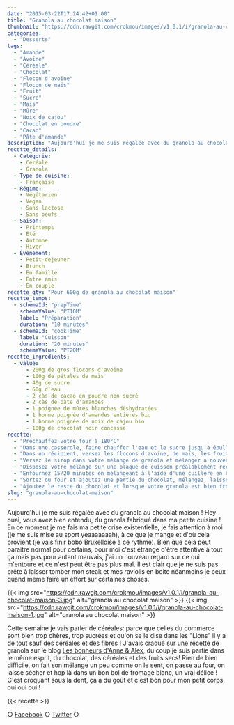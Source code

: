 ```yaml
---
date: "2015-03-22T17:24:42+01:00"
title: "Granola au chocolat maison"
thumbnail: "https://cdn.rawgit.com/crokmou/images/v1.0.1/i/granola-au-chocolat-maison-5.jpg"
categories:
  - "Desserts"
tags:
  - "Amande"
  - "Avoine"
  - "Céréale"
  - "Chocolat"
  - "Flocon d'avoine"
  - "Flocon de maïs"
  - "Fruit"
  - "Sucre"
  - "Maïs"
  - "Mûre"
  - "Noix de cajou"
  - "Chocolat en poudre"
  - "Cacao"
  - "Pâte d'amande"
description: "Aujourd'hui je me suis régalée avec du granola au chocolat maison ! Hey ouai, vous avez bien entendu, du granola fabriqué dans ma petite cuisine !"
recette_details:
  - Catégorie:
    - Céréale
    - Granola
  - Type de cuisine:
    - Française
  - Régime:
    - Végétarien
    - Vegan
    - Sans lactose
    - Sans oeufs
  - Saison:
    - Printemps
    - Été
    - Automne
    - Hiver
  - Évènement:
    - Petit-dejeuner
    - Brunch
    - En famille
    - Entre amis
    - En couple
recette_qty: "Pour 600g de granola au chocolat maison"
recette_temps:
  - schemaId: "prepTime"
    schemaValue: "PT10M"
    label: "Préparation"
    duration: "10 minutes"
  - schemaId: "cookTime"
    label: "Cuisson"
    duration: "20 minutes"
    schemaValue: "PT20M"
recette_ingredients:
  - value:
      - 200g de gros flocons d'avoine
      - 100g de pétales de maïs
      - 40g de sucre
      - 60g d'eau
      - 2 càs de cacao en poudre non sucré
      - 2 càs de pâte d'amandes
      - 1 poignée de mûres blanches déshydratées
      - 1 bonne poignée d'amandes entières bio
      - 1 bonne poignée de noix de cajou bio
      - 100g de chocolat noir concassé
recette:
  - "Préchauffez votre four à 180°C"
  - "Dans une casserole, faire chauffer l'eau et le sucre jusqu'à ébullition pour faire un sirop"
  - "Dans un récipient, versez les flocons d'avoine, de maïs, les fruits secs, les mûres, la pâte d'amande et le cacao. Mélangez bien le tout"
  - "Versez le sirop dans votre mélange de granola et mélangez à nouveau"
  - "Disposez votre mélange sur une plaque de cuisson préalablement recouverte de papier sulfurisé"
  - "Enfournez 15/20 minutes en mélangeant à l'aide d'une cuillère en bois de temps en temps"
  - "Sortez du four et ajoutez une partie du chocolat, mélangez, laissez refroidir à l'air libre"
  - "Ajoutez le reste du chocolat et lorsque votre granola est bien froid, conservez le dans des pots bien fermés (jusqu'à plusieurs semaines)"
slug: "granola-au-chocolat-maison"
---
```


Aujourd'hui je me suis régalée avec du granola au chocolat maison ! Hey ouai, vous avez bien entendu, du granola fabriqué dans ma petite cuisine ! En ce moment je me fais ma petite crise existentielle, je fais attention à moi (je me suis mise au sport yeaaaaaaah), à ce que je mange et d'où cela provient (je vais finir bobo Bruxelloise à ce rythme). Bien que cela peut paraitre normal pour certains, pour moi c'est étrange d'être attentive à tout ça mais pas pour autant mauvais, j'ai un nouveau regard sur ce qui m'entoure et ce n'est peut être pas plus mal. Il est clair que je ne suis pas prête à laisser tomber mon steak et mes raviolis en boite néanmoins je peux quand même faire un effort sur certaines choses.

{{< img src="https://cdn.rawgit.com/crokmou/images/v1.0.1/i/granola-au-chocolat-maison-3.jpg" alt="granola au chocolat maison" >}} {{< img src="https://cdn.rawgit.com/crokmou/images/v1.0.1/i/granola-au-chocolat-maison-1.jpg" alt="granola au chocolat maison" >}}

Cette semaine je vais parler de céréales: parce que celles du commerce sont bien trop chères, trop sucrées et qu'on se le dise dans les "Lions" il y a de tout sauf des céréales et des fibres ! J'avais craqué sur une recette de granola sur le blog [Les bonheurs d'Anne & Alex](http://www.lesbonheurs.fr/2014/09/granola-double-chocolat-et-amandes-v.html), du coup je suis partie dans le même esprit, du chocolat, des céréales et des fruits secs! Rien de bien difficile, on fait son mélange un peu comme on le sent, on passe au four, on laisse sécher et hop là dans un bon bol de fromage blanc, un vrai délice ! C'est croquant sous la dent, ça à du goût et c'est bon pour mon petit corps, oui oui oui !

{{< recette >}}

○ [Facebook](https://www.facebook.com/crokmou.blog) ○ [Twitter](https://twitter.com/Crokmou) ○
